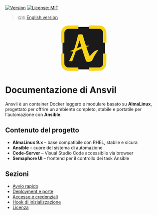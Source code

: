 [![Version](https://img.shields.io/badge/version-v0.1.13--beta-blue)](#)
[![License: MIT](https://img.shields.io/badge/License-MIT-yellow.svg)](https://opensource.org/licenses/MIT)

> 🇬🇧 [English version](../en/index.md)

<p align="center">
  <img src="../../front/html/img/logo.svg" alt="Ansvil logo" width="150">
</p>

# Documentazione di Ansvil

Ansvil è un container Docker leggero e modulare basato su **AlmaLinux**, progettato per offrire un ambiente completo, stabile e portatile per l'automazione con **Ansible**.

## Contenuto del progetto

- **AlmaLinux 9.x** – base compatibile con RHEL, stabile e sicura
- **Ansible** – cuore del sistema di automazione
- **Code-Server** – Visual Studio Code accessibile via browser
- **Semaphore UI** – frontend per il controllo dei task Ansible

## Sezioni

- [Avvio rapido](quick-start.md)
- [Deployment e porte](deployment.md)
- [Accesso e credenziali](access.md)
- [Hook di inizializzazione](hooks.md)
- [Licenza](license.md)
